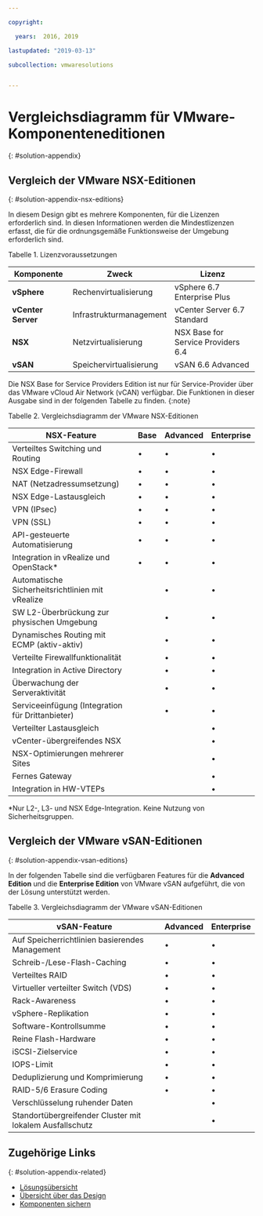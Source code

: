 ```yaml
---

copyright:

  years:  2016, 2019

lastupdated: "2019-03-13"

subcollection: vmwaresolutions


---
```


# Vergleichsdiagramm für VMware-Komponenteneditionen
{: #solution-appendix}

## Vergleich der VMware NSX-Editionen
{: #solution-appendix-nsx-editions}

In diesem Design gibt es mehrere Komponenten, für die Lizenzen erforderlich sind. In diesen Informationen werden die Mindestlizenzen erfasst, die für die ordnungsgemäße Funktionsweise der Umgebung erforderlich sind.

Tabelle 1. Lizenzvoraussetzungen

Komponente | Zweck | Lizenz
----------|---------|-------------
**vSphere** | Rechenvirtualisierung | vSphere 6.7 Enterprise Plus
**vCenter Server** | Infrastrukturmanagement | vCenter Server 6.7 Standard
**NSX** | Netzvirtualisierung | NSX Base for Service Providers 6.4
**vSAN** | Speichervirtualisierung | vSAN 6.6 Advanced  

Die NSX Base for Service Providers Edition ist nur für Service-Provider über das VMware vCloud Air Network (vCAN) verfügbar. Die Funktionen in dieser Ausgabe sind in der folgenden Tabelle zu finden.
{:note}

Tabelle 2. Vergleichsdiagramm der VMware NSX-Editionen

| NSX-Feature                                   | Base | Advanced | Enterprise |
|-----------------------------------------------|------|----------|------------|
| Verteiltes Switching und Routing             | •    | •        | •          |
| NSX Edge-Firewall                             | •    | •        | •          |
| NAT (Netzadressumsetzung)                                           | •    | •        | •          |
| NSX Edge-Lastausgleich                       | •    | •        | •          |
| VPN (IPsec)                                   | •    | •        | •          |
| VPN (SSL)                                     | •    | •        | •          |
| API-gesteuerte Automatisierung                         | •    | •        | •          |
| Integration in vRealize und OpenStack\*     | •    | •        | •          |
| Automatische Sicherheitsrichtlinien mit vRealize |      | •        | •          |
| SW L2-Überbrückung zur physischen Umgebung        |      | •        | •          |
| Dynamisches Routing mit ECMP (aktiv-aktiv)     |      | •        | •          |
| Verteilte Firewallfunktionalität                       |      | •        | •          |
| Integration in Active Directory             |      | •        | •          |
| Überwachung der Serveraktivität                    |      | •        | •          |
| Serviceeinfügung (Integration für Drittanbieter)     |      | •        | •          |
| Verteilter Lastausgleich                    |      |          | •          |
| vCenter-übergreifendes NSX                             |      |          | •          |
| NSX-Optimierungen mehrerer Sites                  |      |          | •          |
| Fernes Gateway                                |      |          | •          |
| Integration in HW-VTEPs                     |      |          | •          |
\*Nur L2-, L3- und NSX Edge-Integration. Keine Nutzung von Sicherheitsgruppen.

## Vergleich der VMware vSAN-Editionen
{: #solution-appendix-vsan-editions}

In der folgenden Tabelle sind die verfügbaren Features für die **Advanced Edition** und die **Enterprise Edition** von VMware vSAN aufgeführt, die von der Lösung unterstützt werden.

Tabelle 3. Vergleichsdiagramm der VMware vSAN-Editionen

| vSAN-Feature                                    | Advanced | Enterprise |
|-------------------------------------------------|----------|------------|
| Auf Speicherrichtlinien basierendes Management                 | •        | •          |
| Schreib-/Lese-Flash-Caching                        | •        | •          |
| Verteiltes RAID                                | •        | •          |
| Virtueller verteilter Switch (VDS)                      | •        | •          |
| Rack-Awareness                                  | •        | •          |
| vSphere-Replikation                             | •        | •          |
| Software-Kontrollsumme                               | •        | •          |
| Reine Flash-Hardware                              | •        | •          |
| iSCSI-Zielservice                            | •        | •          |
| IOPS-Limit                                      | •        | •          |
| Deduplizierung und Komprimierung                   | •        | •          |
| RAID-5/6 Erasure Coding                         | •        | •          |
| Verschlüsselung ruhender Daten                         |          | •          |
| Standortübergreifender Cluster mit lokalem Ausfallschutz |          | •          |

## Zugehörige Links
{: #solution-appendix-related}

* [Lösungsübersicht](/docs/services/vmwaresolutions/archiref/solution?topic=vmware-solutions-solution_overview)
* [Übersicht über das Design](/docs/services/vmwaresolutions/archiref/solution?topic=vmware-solutions-design_overview)
* [Komponenten sichern](/docs/services/vmwaresolutions/archiref/solution?topic=vmware-solutions-solution_backingup)
